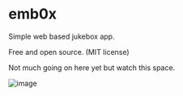 # emb0x

Simple web based jukebox app.

Free and open source. (MIT license)

Not much going on here yet but watch this space.

![image](https://github.com/user-attachments/assets/440c1d04-55b1-4b37-b0e7-902147e269bc)

